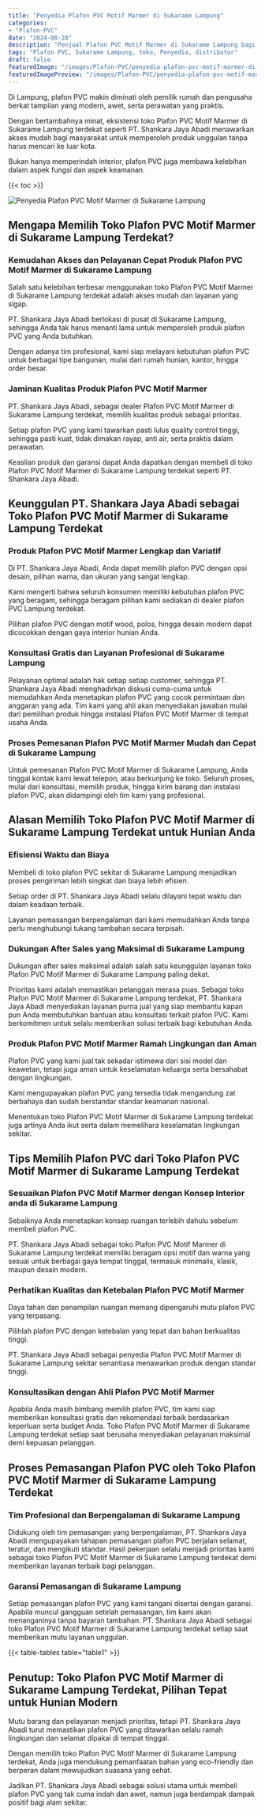 ```yaml
---
title: "Penyedia Plafon PVC Motif Marmer di Sukarame Lampung"
categories:
- "Plafon-PVC"
date: "2024-08-28"
description: "Penjual Plafon PVC Motif Marmer di Sukarame Lampung bagi rumah, perkantoran, serta gerai. Plafon unggulan, beragam motif, warna menarik, beserta jasa pemasangan dikerjakan oleh tim berpengalaman serta garansi resmi!|Jasa distribusi Plafon PVC Motif Marmer di Sukarame Lampung bagi kebutuhan rumah, perkantoran, maupun toko, beserta produk terbaik dan penempatan oleh tenaga ahli berpengalaman dan kepastian resmi.|Alternatif Plafon PVC Motif Marmer di Sukarame Lampung yang andal bagi hunian, kantor, dan toko, bersama material terbaik dan instalasi dikerjakan oleh tenaga ahli profesional dan garansi resmi.|Distribusi Plafon PVC Motif Marmer di Sukarame Lampung bagi hunian, office, serta toko, dengan produk berkualitas dan instalasi ditangani oleh tenaga ahli profesional, disertai beserta garansi resmi.}"
tags: "Plafon PVC, Sukarame Lampung, toko, Penyedia, distributor"
draft: false
featuredImage: "/images/Plafon-PVC/penyedia-plafon-pvc-motif-marmer-di-sukarame-lampung.png"
featuredImagePreview: "/images/Plafon-PVC/penyedia-plafon-pvc-motif-marmer-di-sukarame-lampung.png"
---
```


Di Lampung, plafon PVC makin diminati oleh pemilik rumah dan pengusaha berkat tampilan yang modern, awet, serta perawatan yang praktis.

Dengan bertambahnya minat, eksistensi toko Plafon PVC Motif Marmer di Sukarame Lampung terdekat seperti PT. Shankara Jaya Abadi menawarkan akses mudah bagi masyarakat untuk memperoleh produk unggulan tanpa harus mencari ke luar kota.

Bukan hanya memperindah interior, plafon PVC juga membawa kelebihan dalam aspek fungsi dan aspek keamanan.

{{< toc >}}

![Penyedia Plafon PVC Motif Marmer di Sukarame Lampung](/images/Plafon-PVC/Penyedia-Plafon-PVC-Motif-Marmer-di-Sukarame-Lampung.png)

## Mengapa Memilih Toko Plafon PVC Motif Marmer di Sukarame Lampung Terdekat?

### Kemudahan Akses dan Pelayanan Cepat Produk Plafon PVC Motif Marmer di Sukarame Lampung

Salah satu kelebihan terbesar menggunakan toko Plafon PVC Motif Marmer di Sukarame Lampung terdekat adalah akses mudah dan layanan yang sigap.

PT. Shankara Jaya Abadi berlokasi di pusat di Sukarame Lampung, sehingga Anda tak harus menanti lama untuk memperoleh produk plafon PVC yang Anda butuhkan.

Dengan adanya tim profesional, kami siap melayani kebutuhan plafon PVC untuk berbagai tipe bangunan, mulai dari rumah hunian, kantor, hingga order besar.

### Jaminan Kualitas Produk Plafon PVC Motif Marmer

PT. Shankara Jaya Abadi, sebagai dealer Plafon PVC Motif Marmer di Sukarame Lampung terdekat, memilih kualitas produk sebagai prioritas.

Setiap plafon PVC yang kami tawarkan pasti lulus quality control tinggi, sehingga pasti kuat, tidak dimakan rayap, anti air, serta praktis dalam perawatan.

Keaslian produk dan garansi dapat Anda dapatkan dengan membeli di toko Plafon PVC Motif Marmer di Sukarame Lampung terdekat seperti PT. Shankara Jaya Abadi.

## Keunggulan PT. Shankara Jaya Abadi sebagai Toko Plafon PVC Motif Marmer di Sukarame Lampung Terdekat

### Produk Plafon PVC Motif Marmer Lengkap dan Variatif

Di PT. Shankara Jaya Abadi, Anda dapat memilih plafon PVC dengan opsi desain, pilihan warna, dan ukuran yang sangat lengkap.

Kami mengerti bahwa seluruh konsumen memiliki kebutuhan plafon PVC yang beragam, sehingga beragam pilihan kami sediakan di dealer plafon PVC Lampung terdekat.

Pilihan plafon PVC dengan motif wood, polos, hingga desain modern dapat dicocokkan dengan gaya interior hunian Anda.

### Konsultasi Gratis dan Layanan Profesional di Sukarame Lampung

Pelayanan optimal adalah hak setiap setiap customer, sehingga PT. Shankara Jaya Abadi menghadirkan diskusi cuma-cuma untuk memudahkan Anda menetapkan plafon PVC yang cocok permintaan dan anggaran yang ada. Tim kami yang ahli akan menyediakan jawaban mulai dari pemilihan produk hingga instalasi Plafon PVC Motif Marmer di tempat usaha Anda.

### Proses Pemesanan Plafon PVC Motif Marmer Mudah dan Cepat di Sukarame Lampung

Untuk pemesanan Plafon PVC Motif Marmer di Sukarame Lampung, Anda tinggal kontak kami lewat telepon, atau berkunjung ke toko. Seluruh proses, mulai dari konsultasi, memilih produk, hingga kirim barang dan instalasi plafon PVC, akan didampingi oleh tim kami yang profesional.

## Alasan Memilih Toko Plafon PVC Motif Marmer di Sukarame Lampung Terdekat untuk Hunian Anda

### Efisiensi Waktu dan Biaya

Membeli di toko plafon PVC sekitar di Sukarame Lampung menjadikan proses pengiriman lebih singkat dan biaya lebih efisien.

Setiap order di PT. Shankara Jaya Abadi selalu dilayani tepat waktu dan dalam keadaan terbaik.

Layanan pemasangan berpengalaman dari kami memudahkan Anda tanpa perlu menghubungi tukang tambahan secara terpisah.

### Dukungan After Sales yang Maksimal di Sukarame Lampung

Dukungan after sales maksimal adalah salah satu keunggulan layanan toko Plafon PVC Motif Marmer di Sukarame Lampung paling dekat.

Prioritas kami adalah memastikan pelanggan merasa puas. Sebagai toko Plafon PVC Motif Marmer di Sukarame Lampung terdekat, PT. Shankara Jaya Abadi menyediakan layanan purna jual yang siap membantu kapan pun Anda membutuhkan bantuan atau konsultasi terkait plafon PVC. Kami berkomitmen untuk selalu memberikan solusi terbaik bagi kebutuhan Anda.

### Produk Plafon PVC Motif Marmer Ramah Lingkungan dan Aman

Plafon PVC yang kami jual tak sekadar istimewa dari sisi model dan keawetan, tetapi juga aman untuk keselamatan keluarga serta bersahabat dengan lingkungan.

Kami mengupayakan plafon PVC yang tersedia tidak mengandung zat berbahaya dan sudah berstandar standar keamanan nasional.

Menentukan toko Plafon PVC Motif Marmer di Sukarame Lampung terdekat juga artinya Anda ikut serta dalam memelihara keselamatan lingkungan sekitar.

## Tips Memilih Plafon PVC dari Toko Plafon PVC Motif Marmer di Sukarame Lampung Terdekat

### Sesuaikan Plafon PVC Motif Marmer dengan Konsep Interior anda di Sukarame Lampung

Sebaiknya Anda menetapkan konsep ruangan terlebih dahulu sebelum membeli plafon PVC.

PT. Shankara Jaya Abadi sebagai toko Plafon PVC Motif Marmer di Sukarame Lampung terdekat memiliki beragam opsi motif dan warna yang sesuai untuk berbagai gaya tempat tinggal, termasuk minimalis, klasik, maupun desain modern.

### Perhatikan Kualitas dan Ketebalan Plafon PVC Motif Marmer

Daya tahan dan penampilan ruangan memang dipengaruhi mutu plafon PVC yang terpasang.

Pilihlah plafon PVC dengan ketebalan yang tepat dan bahan berkualitas tinggi.

PT. Shankara Jaya Abadi sebagai penyedia Plafon PVC Motif Marmer di Sukarame Lampung sekitar senantiasa menawarkan produk dengan standar tinggi.

### Konsultasikan dengan Ahli Plafon PVC Motif Marmer

Apabila Anda masih bimbang memilih plafon PVC, tim kami siap memberikan konsultasi gratis dan rekomendasi terbaik berdasarkan keperluan serta budget Anda. Toko Plafon PVC Motif Marmer di Sukarame Lampung terdekat setiap saat berusaha menyediakan pelayanan maksimal demi kepuasan pelanggan.

## Proses Pemasangan Plafon PVC oleh Toko Plafon PVC Motif Marmer di Sukarame Lampung Terdekat

### Tim Profesional dan Berpengalaman di Sukarame Lampung

Didukung oleh tim pemasangan yang berpengalaman, PT. Shankara Jaya Abadi mengupayakan tahapan pemasangan plafon PVC berjalan selamat, teratur, dan mengikuti standar. Hasil pekerjaan selalu menjadi prioritas kami sebagai toko Plafon PVC Motif Marmer di Sukarame Lampung terdekat demi memberikan layanan terbaik bagi pelanggan.

### Garansi Pemasangan di Sukarame Lampung

Setiap pemasangan plafon PVC yang kami tangani disertai dengan garansi. Apabila muncul gangguan setelah pemasangan, tim kami akan menanganinya tanpa bayaran tambahan. PT. Shankara Jaya Abadi sebagai toko Plafon PVC Motif Marmer di Sukarame Lampung terdekat setiap saat memberikan mutu layanan unggulan.

{{< table-tables table="table1" >}}

## Penutup: Toko Plafon PVC Motif Marmer di Sukarame Lampung Terdekat, Pilihan Tepat untuk Hunian Modern

Mutu barang dan pelayanan menjadi prioritas, tetapi PT. Shankara Jaya Abadi turut memastikan plafon PVC yang ditawarkan selalu ramah lingkungan dan selamat dipakai di tempat tinggal.

Dengan memilih toko Plafon PVC Motif Marmer di Sukarame Lampung terdekat, Anda juga mendukung pemanfaatan bahan yang eco-friendly dan berperan dalam mewujudkan suasana yang sehat.

Jadikan PT. Shankara Jaya Abadi sebagai solusi utama untuk membeli plafon PVC yang tak cuma indah dan awet, namun juga berdampak dampak positif bagi alam sekitar.
